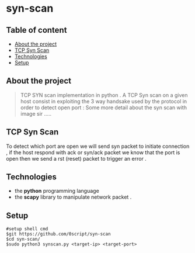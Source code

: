 # syn-scan  
## Table of content  
* [About the project](#about-the-project)  
* [TCP Syn Scan](#tcp-syn-scan)
* [Technologies](#technologies)  
* [Setup](#setup)  
## About the project  
>TCP  SYN scan implementation in python . A TCP Syn scan on a given host consist in exploiting the 3 way handsake used by the protocol in order to detect open port : 
Some more detail about the syn scan with image sir .....

## TCP Syn Scan  
To detect which port are open we will send syn packet to initiate connection , if the host respond with ack or syn/ack packet we know that the port is open then we send a rst (reset) packet to trigger an error .  

## Technologies  
* the **python** programming language     
* the **scapy** library to manipulate network packet .  

## Setup  
```shell  
#setup shell cmd  
$git https://github.com/0script/syn-scan  
$cd syn-scan/
$sudo python3 synscan.py <target-ip> <target-port>
```  